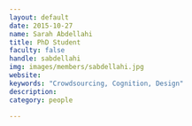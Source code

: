 ```yaml
---
layout: default
date: 2015-10-27
name: Sarah Abdellahi
title: PhD Student
faculty: false
handle: sabdellahi
img: images/members/sabdellahi.jpg
website: 
keywords: "Crowdsourcing, Cognition, Design" 
description: 
category: people

---
```

